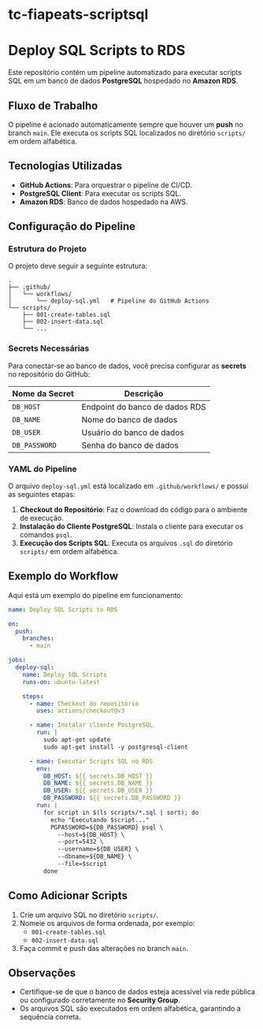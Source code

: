 # tc-fiapeats-scriptsql


# Deploy SQL Scripts to RDS

Este repositório contém um pipeline automatizado para executar scripts SQL em um banco de dados **PostgreSQL** hospedado no **Amazon RDS**.

## Fluxo de Trabalho

O pipeline é acionado automaticamente sempre que houver um **push** no branch `main`. Ele executa os scripts SQL localizados no diretório `scripts/` em ordem alfabética.

## Tecnologias Utilizadas

- **GitHub Actions**: Para orquestrar o pipeline de CI/CD.
- **PostgreSQL Client**: Para executar os scripts SQL.
- **Amazon RDS**: Banco de dados hospedado na AWS.

## Configuração do Pipeline

### Estrutura do Projeto

O projeto deve seguir a seguinte estrutura:

```plaintext
.
├── .github/
│   └── workflows/
│       └── deploy-sql.yml   # Pipeline do GitHub Actions
└── scripts/
    ├── 001-create-tables.sql
    ├── 002-insert-data.sql
    └── ...
```

### Secrets Necessárias

Para conectar-se ao banco de dados, você precisa configurar as **secrets** no repositório do GitHub:

| Nome da Secret      | Descrição                          |
|---------------------|-----------------------------------|
| `DB_HOST`          | Endpoint do banco de dados RDS   |
| `DB_NAME`          | Nome do banco de dados           |
| `DB_USER`          | Usuário do banco de dados         |
| `DB_PASSWORD`      | Senha do banco de dados          |

### YAML do Pipeline

O arquivo `deploy-sql.yml` está localizado em `.github/workflows/` e possui as seguintes etapas:

1. **Checkout do Repositório**: Faz o download do código para o ambiente de execução.
2. **Instalação do Cliente PostgreSQL**: Instala o cliente para executar os comandos `psql`.
3. **Execução dos Scripts SQL**: Executa os arquivos `.sql` do diretório `scripts/` em ordem alfabética.

## Exemplo do Workflow

Aqui está um exemplo do pipeline em funcionamento:

```yaml
name: Deploy SQL Scripts to RDS

on:
  push:
    branches:
      - main

jobs:
  deploy-sql:
    name: Deploy SQL Scripts
    runs-on: ubuntu-latest

    steps:
      - name: Checkout do repositório
        uses: actions/checkout@v3

      - name: Instalar cliente PostgreSQL
        run: |
          sudo apt-get update
          sudo apt-get install -y postgresql-client

      - name: Executar Scripts SQL no RDS
        env:
          DB_HOST: ${{ secrets.DB_HOST }}
          DB_NAME: ${{ secrets.DB_NAME }}
          DB_USER: ${{ secrets.DB_USER }}
          DB_PASSWORD: ${{ secrets.DB_PASSWORD }}
        run: |
          for script in $(ls scripts/*.sql | sort); do
            echo "Executando $script..."
            PGPASSWORD=${DB_PASSWORD} psql \
              --host=${DB_HOST} \
              --port=5432 \
              --username=${DB_USER} \
              --dbname=${DB_NAME} \
              --file=$script
          done
```

## Como Adicionar Scripts

1. Crie um arquivo SQL no diretório `scripts/`.
2. Nomeie os arquivos de forma ordenada, por exemplo:
   - `001-create-tables.sql`
   - `002-insert-data.sql`
3. Faça commit e push das alterações no branch `main`.

## Observações

- Certifique-se de que o banco de dados esteja acessível via rede pública ou configurado corretamente no **Security Group**.
- Os arquivos SQL são executados em ordem alfabética, garantindo a sequência correta.
